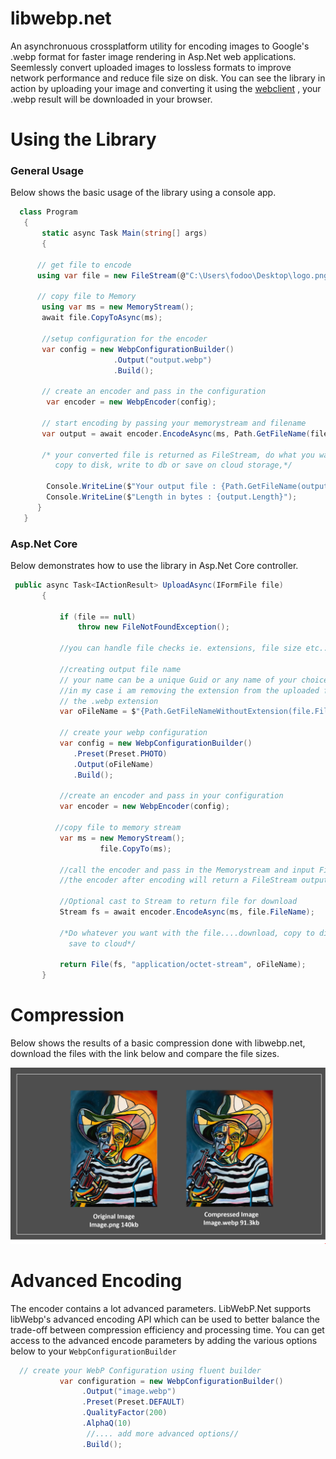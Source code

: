 # libwebp.net
 An asynchronuous crossplatform utility for encoding images to Google's .webp format for faster image rendering in Asp.Net web applications. Seemlessly convert uploaded images to lossless formats to improve network performance and reduce file size on disk. You can see the library in action by uploading your image and converting it using the [webclient](http://libwebp.azurewebsites.net/) , your .webp result will be downloaded in your browser.
 
 # Using the Library
 
### General Usage
Below shows the basic usage of the library using a console app.
 
 ```csharp
   class Program
    {
        static async Task Main(string[] args)
        {

       // get file to encode
       using var file = new FileStream(@"C:\Users\fodoo\Desktop\logo.png", FileMode.Open);

       // copy file to Memory
        using var ms = new MemoryStream();
        await file.CopyToAsync(ms);
           
        //setup configuration for the encoder
        var config = new WebpConfigurationBuilder()
                        .Output("output.webp")
                        .Build();
                        
        // create an encoder and pass in the configuration
         var encoder = new WebpEncoder(config);

        // start encoding by passing your memorystream and filename      
        var output = await encoder.EncodeAsync(ms, Path.GetFileName(file.Name));

        /* your converted file is returned as FileStream, do what you want download,
           copy to disk, write to db or save on cloud storage,*/  
              
         Console.WriteLine($"Your output file : {Path.GetFileName(output.Name)}");
         Console.WriteLine($"Length in bytes : {output.Length}");
       }
    }
```

### Asp.Net Core 
Below demonstrates how to use the library in Asp.Net Core controller.
 
 ```csharp
  public async Task<IActionResult> UploadAsync(IFormFile file)
        {

            if (file == null)
                throw new FileNotFoundException();

            //you can handle file checks ie. extensions, file size etc..
            
            //creating output file name
            // your name can be a unique Guid or any name of your choice with .webp extension..eg output.webp
            //in my case i am removing the extension from the uploaded file and appending
            // the .webp extension
            var oFileName = $"{Path.GetFileNameWithoutExtension(file.FileName)}.webp";

            // create your webp configuration
            var config = new WebpConfigurationBuilder()
               .Preset(Preset.PHOTO)
               .Output(oFileName)
               .Build();
            
            //create an encoder and pass in your configuration
            var encoder = new WebpEncoder(config);
            
           //copy file to memory stream
            var ms = new MemoryStream();
                     file.CopyTo(ms);
            
            //call the encoder and pass in the Memorystream and input FileName
            //the encoder after encoding will return a FileStream output
            
            //Optional cast to Stream to return file for download
            Stream fs = await encoder.EncodeAsync(ms, file.FileName);

            /*Do whatever you want with the file....download, copy to disk or 
              save to cloud*/

            return File(fs, "application/octet-stream", oFileName);
        }   
```

# Compression
  Below shows the results of a basic compression done with libwebp.net, download the files with the link below and compare the file sizes.
  
 <img src="https://github.com/frankodoom/libwebp.net/blob/main/src/docs/eg.PNG">

# Advanced Encoding
The encoder contains a lot advanced parameters. LibWebP.Net supports libWebp's advanced encoding API which can be used to better balance the trade-off between compression efficiency and processing time. You can get access to the advanced encode  parameters by adding the various options below to your ```WebpConfigurationBuilder```


 ```csharp
   // create your WebP Configuration using fluent builder 
            var configuration = new WebpConfigurationBuilder()
                 .Output("image.webp")
                 .Preset(Preset.DEFAULT)
                 .QualityFactor(200)
                 .AlphaQ(10)
                  //.... add more advanced options//
                 .Build();
               
```
